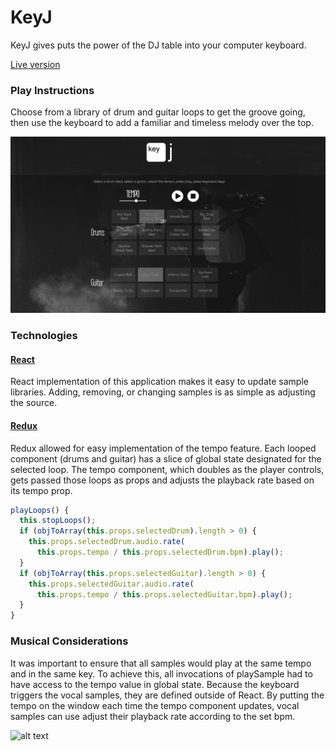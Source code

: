 # KeyJ

KeyJ gives puts the power of the DJ table into your computer keyboard.

[Live version](http://www.kylelewis.co/keyj/)

### Play Instructions

Choose from a library of drum and guitar loops to get the groove going, then use the keyboard to add a familiar and timeless melody over the top.

![alt text](https://raw.githubusercontent.com/bongatoughy/key-j/master/img/keyj_screenshot.png "Screenshot")

### Technologies

#### [React](https://facebook.github.io/react/)

React implementation of this application makes it easy to update sample libraries. Adding, removing, or changing samples is as simple as adjusting the source.

#### [Redux](http://redux.js.org/)

Redux allowed for easy implementation of the tempo feature. Each looped component (drums and guitar) has a slice of global state designated for the selected loop. The tempo component, which doubles as the player controls, gets passed those loops as props and adjusts the playback rate based on its tempo prop.

```javascript
playLoops() {
  this.stopLoops();
  if (objToArray(this.props.selectedDrum).length > 0) {
    this.props.selectedDrum.audio.rate(
      this.props.tempo / this.props.selectedDrum.bpm).play();
  }
  if (objToArray(this.props.selectedGuitar).length > 0) {
    this.props.selectedGuitar.audio.rate(
      this.props.tempo / this.props.selectedGuitar.bpm).play();
  }
}
```

### Musical Considerations

It was important to ensure that all samples would play at the same tempo and in the same key. To achieve this, all invocations of playSample had to have access to the tempo value in global state. Because the keyboard triggers the vocal samples, they are defined outside of React. By putting the tempo on the window each time the tempo component updates, vocal samples can use adjust their playback rate according to the set bpm.

![alt text](http://keyj.kylelewis.co/img/keyj_screenshot.gif "Screenshot")

